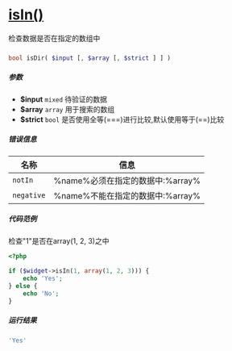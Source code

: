 [isIn()](http://twinh.github.com/widget/api/isIn)
=================================================

检查数据是否在指定的数组中

### 
```php
bool isDir( $input [, $array [, $strict ] ] )
```

##### 参数
* **$input** `mixed` 待验证的数据
* **$array** `array` 用于搜索的数组
* **$strict** `bool` 是否使用全等(===)进行比较,默认使用等于(==)比较

##### 错误信息
| **名称**              | **信息**                                                       | 
|-----------------------|----------------------------------------------------------------|
| `notIn`               | %name%必须在指定的数据中:%array%                               |
| `negative`            | %name%不能在指定的数据中:%array%                               |

##### 代码范例
检查"1"是否在array(1, 2, 3)之中
```php
<?php
 
if ($widget->isIn(1, array(1, 2, 3))) {
    echo 'Yes';
} else {
    echo 'No';
}
```
##### 运行结果
```php
'Yes'
```

